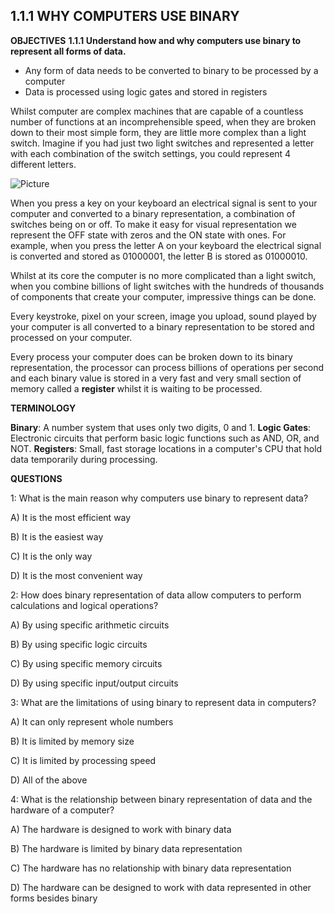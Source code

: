## 1.1.1 WHY COMPUTERS USE BINARY

**OBJECTIVES**
​**​1.1.1 Understand how and why computers use binary to represent all forms of data.**

- Any form of data needs to be converted to binary to be processed by a computer
- Data is processed using logic gates and stored in registers



Whilst computer are complex machines that are capable of a countless number of functions at an incomprehensible speed, when they are broken down to their most simple form, they are little more complex than a light switch. Imagine if you had just two light switches and represented a letter with each combination of the switch settings, you could represent 4 different letters.

![Picture](https://www.computersciencecafe.com/uploads/4/3/9/3/43932527/binary-1_orig.png)

When you press a key on your keyboard an electrical signal is sent to your computer and converted to a binary representation, a combination of switches being on or off. To make it easy for visual representation we represent the OFF state with zeros and the ON state with ones. For example, when you press the letter A on your keyboard the electrical signal is converted and stored as 01000001, the letter B is stored as 01000010.

Whilst at its core the computer is no more complicated than a light switch, when you combine billions of light switches with the hundreds of thousands of components that create your computer, impressive things can be done.

Every keystroke, pixel on your screen, image you upload, sound played by your computer is all converted to a binary representation to be stored and processed on your computer.

Every process your computer does can be broken down to its binary representation, the processor can process billions of operations per second and each binary value is stored in a very fast and very small section of memory called a **register** whilst it is waiting to be processed.



**TERMINOLOGY**



**Binary**: A number system that uses only two digits, 0 and 1.
**Logic Gates**: Electronic circuits that perform basic logic functions such as AND, OR, and NOT.
**Registers**: Small, fast storage locations in a computer's CPU that hold data temporarily during processing.



**QUESTIONS**



1: What is the main reason why computers use binary to represent data?

A) It is the most efficient way

B) It is the easiest way

C) It is the only way

D) It is the most convenient way

2: How does binary representation of data allow computers to perform calculations and logical operations?

A) By using specific arithmetic circuits

B) By using specific logic circuits

C) By using specific memory circuits

D) By using specific input/output circuits

3: What are the limitations of using binary to represent data in computers?

A) It can only represent whole numbers

B) It is limited by memory size

C) It is limited by processing speed

D) All of the above

4: What is the relationship between binary representation of data and the hardware of a computer?

A) The hardware is designed to work with binary data

B) The hardware is limited by binary data representation

C) The hardware has no relationship with binary data representation

D) The hardware can be designed to work with data represented in other forms besides binary
